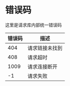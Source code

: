 # 错误码

这里是请求库内部统一错误码

| 错误码 | 描述
| --- | ---
| 404 | 请求链接未找到
| 408 | 请求超时
| 1009 | 请求连接断开
| -1 | 请求失败
